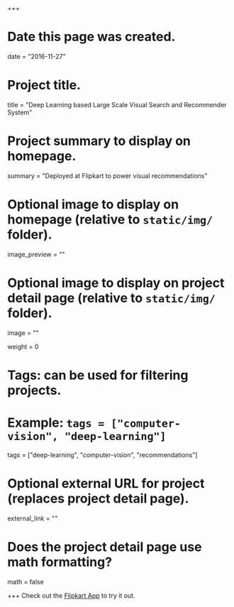 +++
# Date this page was created.
date = "2016-11-27"

# Project title.
title = "Deep Learning based Large Scale Visual Search and Recommender System"

# Project summary to display on homepage.
summary = "Deployed at Flipkart to power visual recommendations"


# Optional image to display on homepage (relative to `static/img/` folder).
image_preview = ""

# Optional image to display on project detail page (relative to `static/img/` folder).
image = ""

weight = 0

# Tags: can be used for filtering projects.
# Example: `tags = ["computer-vision", "deep-learning"]`
tags = ["deep-learning", "computer-vision", "recommendations"]

# Optional external URL for project (replaces project detail page).
external_link = ""

# Does the project detail page use math formatting?
math = false

+++
Check out the [Flipkart App](https://play.google.com/store/apps/details?id=com.flipkart.android&hl=en) to try it out.
